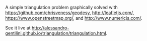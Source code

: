 A simple triangulation problem graphically solved with https://github.com/chrisveness/geodesy, http://leafletjs.com/, https://www.openstreetmap.org/, and http://www.numericjs.com/.

See it live at http://alessandro-gentilini.github.io/triangulation/triangulation.html.
